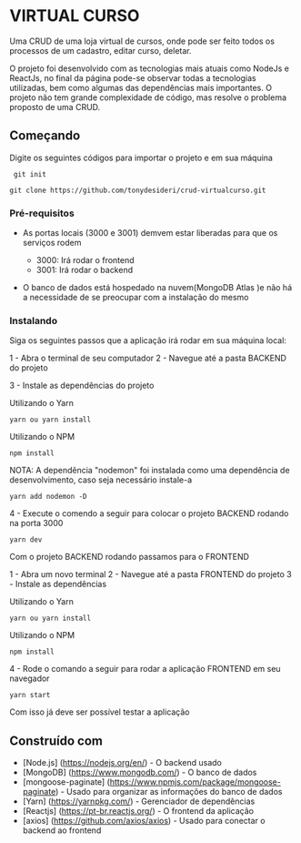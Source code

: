 # VIRTUAL CURSO

Uma CRUD de uma loja virtual de cursos, onde pode ser feito todos os processos de um cadastro, editar curso, deletar.

O projeto foi desenvolvido com as tecnologias mais atuais como NodeJs e ReactJs, no final da página pode-se observar todas a tecnologias
utilizadas, bem como algumas das dependências mais importantes. O projeto não tem grande complexidade de código, mas resolve o problema
proposto de uma CRUD.

## Começando

Digite os seguintes códigos para importar o projeto e em sua máquina

`` git init``

``git clone https://github.com/tonydesideri/crud-virtualcurso.git ``


### Pré-requisitos

- As portas locais (3000 e 3001) demvem estar liberadas para que os serviços rodem
  - 3000: Irá rodar o frontend
  - 3001: Irá rodar o backend

- O banco de dados está hospedado na nuvem(MongoDB Atlas )e não há a necessidade de se preocupar com a instalação do mesmo

### Instalando

Siga os seguintes passos que a aplicação irá rodar em sua máquina local:

1 - Abra o terminal de seu computador
2 - Navegue até a pasta BACKEND do projeto

3 - Instale as dependências do projeto

Utilizando o Yarn

``yarn ou yarn install``

Utilizando o NPM

``npm install``

NOTA: A dependência "nodemon" foi instalada como uma dependência de desenvolvimento, caso seja necessário instale-a

``yarn add nodemon -D ``

4 - Execute o comendo a seguir para colocar o projeto BACKEND rodando na porta 3000

``yarn dev``

Com o projeto BACKEND rodando passamos para o FRONTEND

1 - Abra um novo terminal
2 - Navegue até a pasta FRONTEND do projeto
3 - Instale as dependências

Utilizando o Yarn

``yarn ou yarn install``

Utilizando o NPM

``npm install ``

4 - Rode o comando a seguir para rodar a aplicação FRONTEND em seu navegador

``yarn start ``

Com isso já deve ser possível testar a aplicação

## Construído com

* [Node.js] (https://nodejs.org/en/) - O backend usado
* [MongoDB] (https://www.mongodb.com/) - O banco de dados
* [mongoose-paginate] (https://www.npmjs.com/package/mongoose-paginate) - Usado para organizar as informações do banco de dados
* [Yarn] (https://yarnpkg.com/) - Gerenciador de dependências 
* [Reactjs] (https://pt-br.reactjs.org/) - O frontend da aplicação
* [axios] (https://github.com/axios/axios) - Usado para conectar o backend ao frontend


